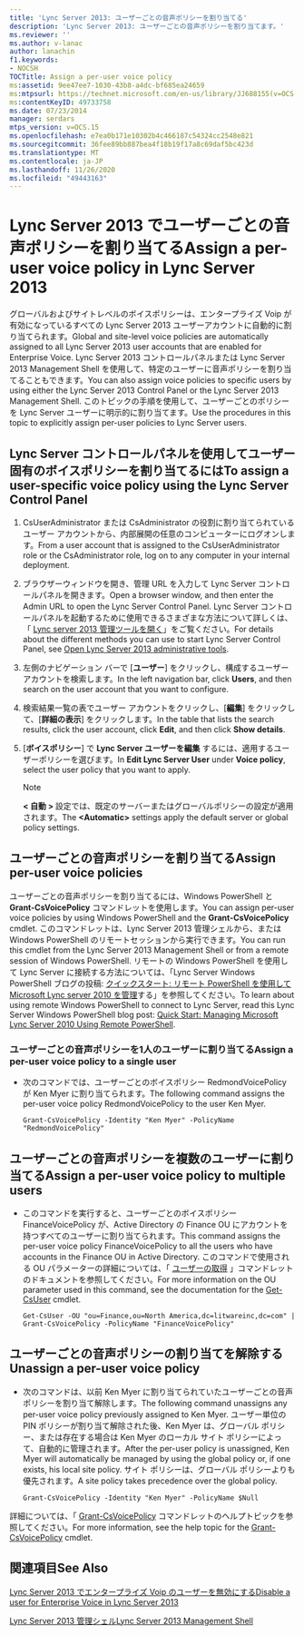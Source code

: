 ```yaml
---
title: 'Lync Server 2013: ユーザーごとの音声ポリシーを割り当てる'
description: 'Lync Server 2013: ユーザーごとの音声ポリシーを割り当てます。'
ms.reviewer: ''
ms.author: v-lanac
author: lanachin
f1.keywords:
- NOCSH
TOCTitle: Assign a per-user voice policy
ms:assetid: 9ee47ee7-1030-43b8-a4dc-bf685ea24659
ms:mtpsurl: https://technet.microsoft.com/en-us/library/JJ688155(v=OCS.15)
ms:contentKeyID: 49733758
ms.date: 07/23/2014
manager: serdars
mtps_version: v=OCS.15
ms.openlocfilehash: e7ea0b171e10302b4c466187c54324cc2548e821
ms.sourcegitcommit: 36fee89bb887bea4f18b19f17a8c69daf5bc423d
ms.translationtype: MT
ms.contentlocale: ja-JP
ms.lasthandoff: 11/26/2020
ms.locfileid: "49443163"
---
```

# <a name="assign-a-per-user-voice-policy-in-lync-server-2013"></a><span data-ttu-id="4e9b7-103">Lync Server 2013 でユーザーごとの音声ポリシーを割り当てる</span><span class="sxs-lookup"><span data-stu-id="4e9b7-103">Assign a per-user voice policy in Lync Server 2013</span></span>

 


<span data-ttu-id="4e9b7-104">グローバルおよびサイトレベルのボイスポリシーは、エンタープライズ Voip が有効になっているすべての Lync Server 2013 ユーザーアカウントに自動的に割り当てられます。</span><span class="sxs-lookup"><span data-stu-id="4e9b7-104">Global and site-level voice policies are automatically assigned to all Lync Server 2013 user accounts that are enabled for Enterprise Voice.</span></span> <span data-ttu-id="4e9b7-105">Lync Server 2013 コントロールパネルまたは Lync Server 2013 Management Shell を使用して、特定のユーザーに音声ポリシーを割り当てることもできます。</span><span class="sxs-lookup"><span data-stu-id="4e9b7-105">You can also assign voice policies to specific users by using either the Lync Server 2013 Control Panel or the Lync Server 2013 Management Shell.</span></span> <span data-ttu-id="4e9b7-106">このトピックの手順を使用して、ユーザーごとのポリシーを Lync Server ユーザーに明示的に割り当てます。</span><span class="sxs-lookup"><span data-stu-id="4e9b7-106">Use the procedures in this topic to explicitly assign per-user policies to Lync Server users.</span></span>

## <a name="to-assign-a-user-specific-voice-policy-using-the-lync-server-control-panel"></a><span data-ttu-id="4e9b7-107">Lync Server コントロールパネルを使用してユーザー固有のボイスポリシーを割り当てるには</span><span class="sxs-lookup"><span data-stu-id="4e9b7-107">To assign a user-specific voice policy using the Lync Server Control Panel</span></span>

1.  <span data-ttu-id="4e9b7-108">CsUserAdministrator または CsAdministrator の役割に割り当てられているユーザー アカウントから、内部展開の任意のコンピューターにログオンします。</span><span class="sxs-lookup"><span data-stu-id="4e9b7-108">From a user account that is assigned to the CsUserAdministrator role or the CsAdministrator role, log on to any computer in your internal deployment.</span></span>

2.  <span data-ttu-id="4e9b7-109">ブラウザーウィンドウを開き、管理 URL を入力して Lync Server コントロールパネルを開きます。</span><span class="sxs-lookup"><span data-stu-id="4e9b7-109">Open a browser window, and then enter the Admin URL to open the Lync Server Control Panel.</span></span> <span data-ttu-id="4e9b7-110">Lync Server コントロールパネルを起動するために使用できるさまざまな方法について詳しくは、「 [Lync server 2013 管理ツールを開く](lync-server-2013-open-lync-server-administrative-tools.md)」をご覧ください。</span><span class="sxs-lookup"><span data-stu-id="4e9b7-110">For details about the different methods you can use to start Lync Server Control Panel, see [Open Lync Server 2013 administrative tools](lync-server-2013-open-lync-server-administrative-tools.md).</span></span>

3.  <span data-ttu-id="4e9b7-111">左側のナビゲーション バーで [**ユーザー**] をクリックし、構成するユーザー アカウントを検索します。</span><span class="sxs-lookup"><span data-stu-id="4e9b7-111">In the left navigation bar, click **Users**, and then search on the user account that you want to configure.</span></span>

4.  <span data-ttu-id="4e9b7-112">検索結果一覧の表でユーザー アカウントをクリックし、[**編集**] をクリックして、[**詳細の表示**] をクリックします。</span><span class="sxs-lookup"><span data-stu-id="4e9b7-112">In the table that lists the search results, click the user account, click **Edit**, and then click **Show details**.</span></span>

5.  <span data-ttu-id="4e9b7-113">[**ボイスポリシー**] で **Lync Server ユーザーを編集** するには、適用するユーザーポリシーを選びます。</span><span class="sxs-lookup"><span data-stu-id="4e9b7-113">In **Edit Lync Server User** under **Voice policy**, select the user policy that you want to apply.</span></span>
    

    > [!NOTE]  
    > <span data-ttu-id="4e9b7-114"><STRONG> &lt; 自動 &gt; </STRONG>設定では、既定のサーバーまたはグローバルポリシーの設定が適用されます。</span><span class="sxs-lookup"><span data-stu-id="4e9b7-114">The <STRONG>&lt;Automatic&gt;</STRONG> settings apply the default server or global policy settings.</span></span>



## <a name="assign-per-user-voice-policies"></a><span data-ttu-id="4e9b7-115">ユーザーごとの音声ポリシーを割り当てる</span><span class="sxs-lookup"><span data-stu-id="4e9b7-115">Assign per-user voice policies</span></span>

<span data-ttu-id="4e9b7-116">ユーザーごとの音声ポリシーを割り当てるには、Windows PowerShell と **Grant-CsVoicePolicy** コマンドレットを使用します。</span><span class="sxs-lookup"><span data-stu-id="4e9b7-116">You can assign per-user voice policies by using Windows PowerShell and the **Grant-CsVoicePolicy** cmdlet.</span></span> <span data-ttu-id="4e9b7-117">このコマンドレットは、Lync Server 2013 管理シェルから、または Windows PowerShell のリモートセッションから実行できます。</span><span class="sxs-lookup"><span data-stu-id="4e9b7-117">You can run this cmdlet from the Lync Server 2013 Management Shell or from a remote session of Windows PowerShell.</span></span> <span data-ttu-id="4e9b7-118">リモートの Windows PowerShell を使用して Lync Server に接続する方法については、「Lync Server Windows PowerShell ブログの投稿: [クイックスタート: リモート PowerShell を使用して Microsoft Lync server 2010 を管理](https://go.microsoft.com/fwlink/p/?linkId=255876)する」を参照してください。</span><span class="sxs-lookup"><span data-stu-id="4e9b7-118">To learn about using remote Windows PowerShell to connect to Lync Server, read this Lync Server Windows PowerShell blog post: [Quick Start: Managing Microsoft Lync Server 2010 Using Remote PowerShell](https://go.microsoft.com/fwlink/p/?linkId=255876).</span></span>

### <a name="assign-a-per-user-voice-policy-to-a-single-user"></a><span data-ttu-id="4e9b7-119">ユーザーごとの音声ポリシーを1人のユーザーに割り当てる</span><span class="sxs-lookup"><span data-stu-id="4e9b7-119">Assign a per-user voice policy to a single user</span></span>

  - <span data-ttu-id="4e9b7-120">次のコマンドでは、ユーザーごとのボイスポリシー RedmondVoicePolicy が Ken Myer に割り当てられます。</span><span class="sxs-lookup"><span data-stu-id="4e9b7-120">The following command assigns the per-user voice policy RedmondVoicePolicy to the user Ken Myer.</span></span>
    
        Grant-CsVoicePolicy -Identity "Ken Myer" -PolicyName "RedmondVoicePolicy"

## <a name="assign-a-per-user-voice-policy-to-multiple-users"></a><span data-ttu-id="4e9b7-121">ユーザーごとの音声ポリシーを複数のユーザーに割り当てる</span><span class="sxs-lookup"><span data-stu-id="4e9b7-121">Assign a per-user voice policy to multiple users</span></span>

  - <span data-ttu-id="4e9b7-122">このコマンドを実行すると、ユーザーごとのボイスポリシー FinanceVoicePolicy が、Active Directory の Finance OU にアカウントを持つすべてのユーザーに割り当てられます。</span><span class="sxs-lookup"><span data-stu-id="4e9b7-122">This command assigns the per-user voice policy FinanceVoicePolicy to all the users who have accounts in the Finance OU in Active Directory.</span></span> <span data-ttu-id="4e9b7-123">このコマンドで使用される OU パラメーターの詳細については、「 [ユーザーの取得](https://technet.microsoft.com/library/gg398125\(v=ocs.15\)) 」コマンドレットのドキュメントを参照してください。</span><span class="sxs-lookup"><span data-stu-id="4e9b7-123">For more information on the OU parameter used in this command, see the documentation for the [Get-CsUser](https://technet.microsoft.com/library/gg398125\(v=ocs.15\)) cmdlet.</span></span>
    
        Get-CsUser -OU "ou=Finance,ou=North America,dc=litwareinc,dc=com" | Grant-CsVoicePolicy -PolicyName "FinanceVoicePolicy"

## <a name="unassign-a-per-user-voice-policy"></a><span data-ttu-id="4e9b7-124">ユーザーごとの音声ポリシーの割り当てを解除する</span><span class="sxs-lookup"><span data-stu-id="4e9b7-124">Unassign a per-user voice policy</span></span>

  - <span data-ttu-id="4e9b7-125">次のコマンドは、以前 Ken Myer に割り当てられていたユーザーごとの音声ポリシーを割り当て解除します。</span><span class="sxs-lookup"><span data-stu-id="4e9b7-125">The following command unassigns any per-user voice policy previously assigned to Ken Myer.</span></span> <span data-ttu-id="4e9b7-126">ユーザー単位の PIN ポリシーが割り当て解除された後、Ken Myer は、グローバル ポリシー、または存在する場合は Ken Myer のローカル サイト ポリシーによって、自動的に管理されます。</span><span class="sxs-lookup"><span data-stu-id="4e9b7-126">After the per-user policy is unassigned, Ken Myer will automatically be managed by using the global policy or, if one exists, his local site policy.</span></span> <span data-ttu-id="4e9b7-127">サイト ポリシーは、グローバル ポリシーよりも優先されます。</span><span class="sxs-lookup"><span data-stu-id="4e9b7-127">A site policy takes precedence over the global policy.</span></span>
    
        Grant-CsVoicePolicy -Identity "Ken Myer" -PolicyName $Null

<span data-ttu-id="4e9b7-128">詳細については、「 [Grant-CsVoicePolicy](https://technet.microsoft.com/library/gg398828\(v=ocs.15\)) コマンドレットのヘルプトピックを参照してください。</span><span class="sxs-lookup"><span data-stu-id="4e9b7-128">For more information, see the help topic for the [Grant-CsVoicePolicy](https://technet.microsoft.com/library/gg398828\(v=ocs.15\)) cmdlet.</span></span>

## <a name="see-also"></a><span data-ttu-id="4e9b7-129">関連項目</span><span class="sxs-lookup"><span data-stu-id="4e9b7-129">See Also</span></span>


[<span data-ttu-id="4e9b7-130">Lync Server 2013 でエンタープライズ Voip のユーザーを無効にする</span><span class="sxs-lookup"><span data-stu-id="4e9b7-130">Disable a user for Enterprise Voice in Lync Server 2013</span></span>](lync-server-2013-disable-a-user-for-enterprise-voice.md)  


[<span data-ttu-id="4e9b7-131">Lync Server 2013 管理シェル</span><span class="sxs-lookup"><span data-stu-id="4e9b7-131">Lync Server 2013 Management Shell</span></span>](lync-server-2013-lync-server-management-shell.md)

